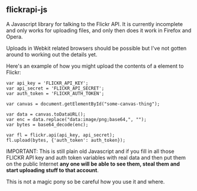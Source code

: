 flickrapi-js
--

A Javascript library for talking to the Flickr API. It is currently incomplete
and only works for uploading files, and only then does it work in Firefox and
Opera.

Uploads in Webkit related browsers should be possible but I've not gotten around
to working out the details yet.

Here's an example of how you might upload the contents of a <canvas> element to
Flickr:

	var api_key = 'FLICKR_API_KEY';
	var api_secret = 'FLICKR_API_SECRET';
	var auth_token = 'FLICKR_AUTH_TOKEN';

	var canvas = document.getElementById("some-canvas-thing");

	var data = canvas.toDataURL();
	var enc = data.replace("data:image/png;base64,", "");
	var bytes = base64_decode(enc);
	
	var fl = flickr.api(api_key, api_secret);
	fl.upload(bytes, {'auth_token': auth_token});

IMPORTANT: This is still plain old Javascript and if you fill in all those
FLICKR API key and auth token variables with real data and then put them on the
public Internet **any one will be able to see them, steal them and start
uploading stuff to that account**.

This is not a magic pony so be careful how you use it and where.

